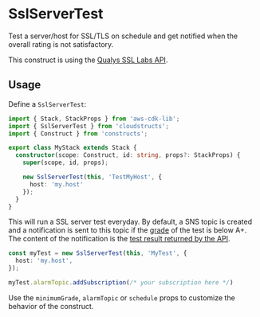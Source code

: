 # SslServerTest

Test a server/host for SSL/TLS on schedule and get notified when the overall
rating is not satisfactory.

This construct is using the [Qualys SSL Labs API](https://www.ssllabs.com).

## Usage

Define a `SslServerTest`:

```ts
import { Stack, StackProps } from 'aws-cdk-lib';
import { SslServerTest } from 'cloudstructs';
import { Construct } from 'constructs';

export class MyStack extends Stack {
  constructor(scope: Construct, id: string, props?: StackProps) {
    super(scope, id, props);

    new SslServerTest(this, 'TestMyHost', {
      host: 'my.host'
    });
  }
}
```

This will run a SSL server test everyday. By default, a SNS topic is created and a notification
is sent to this topic if the [grade](https://github.com/ssllabs/research/wiki/SSL-Server-Rating-Guide)
of the test is below A+. The content of the notification is the
[test result returned by the API](https://github.com/ssllabs/ssllabs-scan/blob/master/ssllabs-api-docs-v3.md#response-objects).

```ts
const myTest = new SslServerTest(this, 'MyTest', {
  host: 'my.host',
});

myTest.alarmTopic.addSubscription(/* your subscription here */)
```

Use the `minimumGrade`, `alarmTopic` or `schedule` props to customize the
behavior of the construct.
